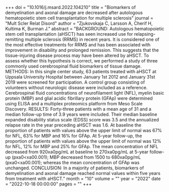 +++
doi = "10.1016/j.msard.2022.104210"
title = "Biomarkers of demyelination and axonal damage are decreased after autologous hematopoietic stem cell transplantation for multiple sclerosis"
journal = "Mult Scler Relat Disord"
author = "Zjukovskaja C, Larsson A, Cherif H, Kultima K, Burman J."
abstract = "BACKGROUND: Autologous hematopoietic stem cell transplantation (aHSCT) has seen increased use for relapsing-remitting multiple sclerosis (RRMS) in recent years. It is considered one of the most effective treatments for RRMS and has been associated with improvement in disability and prolonged remission. This suggests that the tissue-injuring disease process may have been altered by aHSCT. To assess whether this hypothesis is correct, we performed a study of three commonly used cerebrospinal fluid biomarkers of tissue damage. METHODS: In this single center study, 63 patients treated with aHSCT at Uppsala University Hospital between January 1st 2012 and January 31st 2019 were screened for participation. A control group consisting of volunteers without neurologic disease were included as a reference. Cerebrospinal fluid concentrations of neurofilament light (NFL), myelin basic protein (MBP) and glial acidic fibrillary protein (GFAp) were determined using ELISA and a multiplex proteomics platform from Meso Scale Discovery. RESULTS: Forty-three patients with a mean age of 31 and a median follow-up time of 3.9 years were included. Their median baseline expanded disability status scale (EDSS) score was 3.5 and the annualized relapse rate in the year preceding aHSCT was 1.6. At baseline the proportion of patients with values above the upper limit of normal was 67% for NFL, 63% for MBP and 16% for GFAp. At 5-year follow-up, the proportion of patients with values above the upper limit of normal was 12% for NFL, 12% for MBP and 25% for GFAp. The mean concentration of NFL decreased from 920xa0pg/mL at baseline to 270xa0pg/mL at 5-year follow-up (pxa0<xa00.001); MBP decreased from 1500 to 680xa0pg/mL (pxa0<xa00.001); whereas the mean concentration of GFAp was unchanged. CONCLUSION: In a majority of patients, biomarkers of demyelination and axonal damage reached normal values within five years from treatment with aHSCT."
month = "10"
volume = ""
year = "2022"
date = "2022-10-18 00:00:00"
pages = ""
+++


